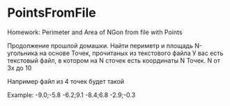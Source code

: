 # PointsFromFile
Homework: Perimeter and Area of NGon from file with Points

Продолжение прошлой домашки.
Найти периметр и площадь N-угольника на основе Точек, прочитаных из текстового файла
У вас есть текстовый файл, в котором на N сточек есть координаты N Точек.
N от 3х до 10

Например файл из 4 точек будет такой

Example:
    -9.0;-5.8
    -6.2;9.1
    -8.4;6.8
    -2.9;-0.3
